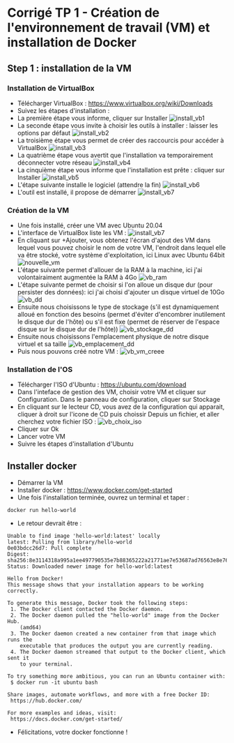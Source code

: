 # Corrigé TP 1 - Création de l'environnement de travail (VM) et installation de Docker

## Step 1 : installation de la VM 
### Installation de VirtualBox
- Télécharger VirtualBox : https://www.virtualbox.org/wiki/Downloads
- Suivez les étapes d'installation :
- La première étape vous informe, cliquer sur Installer
![install_vb1](https://github.com/vanessakovalsky/docker-training/blob/master/tp/tp1/corrige/images/install_vb1.PNG)
- La seconde étape vous invite à choisir les outils à installer : laisser les options par défaut
![install_vb2](https://github.com/vanessakovalsky/docker-training/blob/master/tp/tp1/corrige/images/install_vb2.PNG)
- La troisième étape vous permet de créer des raccourcis pour accéder à VirtualBox
![install_vb3](https://github.com/vanessakovalsky/docker-training/blob/master/tp/tp1/corrige/images/install_vb3.PNG)
- La quatrième étape vous avertit que l'installation va temporairement déconnecter votre réseau
![install_vb4](https://github.com/vanessakovalsky/docker-training/blob/master/tp/tp1/corrige/images/install_vb4.PNG)
- La cinquième étape vous informe que l'installation est prête : cliquer sur Installer
![install_vb5](https://github.com/vanessakovalsky/docker-training/blob/master/tp/tp1/corrige/images/install_vb5.PNG)
- L'étape suivante installe le logiciel (attendre la fin)
![install_vb6](https://github.com/vanessakovalsky/docker-training/blob/master/tp/tp1/corrige/images/install_vb6.PNG)
- L'outil est installé, il propose de démarrer
![install_vb7](https://github.com/vanessakovalsky/docker-training/blob/master/tp/tp1/corrige/images/install_vb7.PNG)

### Création de la VM

- Une fois installé, créer une VM avec Ubuntu 20.04 
- L'interface de VirtualBox liste les VM :
![install_vb7](https://github.com/vanessakovalsky/docker-training/blob/master/tp/tp1/corrige/images/install_vb7.PNG)
- En cliquant sur +Ajouter, vous obtenez l'écran d'ajout des VM dans lequel vous pouvez choisir le nom de votre VM, l'endroit dans lequel elle va être stocké, votre système d'exploitation, ici Linux avec Ubuntu 64bit
![nouvelle_vm](https://github.com/vanessakovalsky/docker-training/blob/master/tp/tp1/corrige/images/nouvelle_vm.PNG)
- L'étape suivante permet d'allouer de la RAM à la machine, ici j'ai volontairaiment augmentée la RAM à 4Go
![vb_ram](https://github.com/vanessakovalsky/docker-training/blob/master/tp/tp1/corrige/images/vb_ram.PNG)
- L'étape suivante permet de choisir si l'on alloue un disque dur (pour persister des données): ici j'ai choisi d'ajouter un disque virtuel de 10Go
![vb_dd](https://github.com/vanessakovalsky/docker-training/blob/master/tp/tp1/corrige/images/vb_dd.PNG)
- Ensuite nous choisissons le type de stockage (s'il est dynamiquement alloué en fonction des besoins (permet d'éviter d'encombrer inutilement le disque dur de l'hôte) ou s'il est fixe (permet de réserver de l'espace disque sur le disque dur de l'hôte))
![vb_stockage_dd](https://github.com/vanessakovalsky/docker-training/blob/master/tp/tp1/corrige/images/vb_stockage_dd.PNG)
- Ensuite nous choisissons l'emplacement physique de notre disque virtuel et sa taille
![vb_emplacement_dd](https://github.com/vanessakovalsky/docker-training/blob/master/tp/tp1/corrige/images/vb_emplacement_dd.PNG)
- Puis nous pouvons créé notre VM :
![vb_vm_creee](https://github.com/vanessakovalsky/docker-training/blob/master/tp/tp1/corrige/images/vb_vm_creee.PNG)

### Installation de l'OS
- Télécharger l'ISO d'Ubuntu : https://ubuntu.com/download
- Dans l'inteface de gestion des VM, choisir votre VM et cliquer sur Configuration. Dans le panneau de configuration, cliquer sur Stockage
- En cliquant sur le lecteur CD, vous avez de la configuration qui apparait, cliquer à droit sur l'icone de CD puis choissir Depuis un fichier, et aller cherchez votre fichier ISO :
![vb_choix_iso](https://github.com/vanessakovalsky/docker-training/blob/master/tp/tp1/corrige/images/vb_choix_iso.PNG)
- Cliquer sur Ok
- Lancer votre VM
- Suivre les étapes d'installation d'Ubuntu

##  Installer docker 
- Démarrer la VM
- Installer docker : https://www.docker.com/get-started
- Une fois l'installation terminée, ouvrez un terminal et taper :
```
docker run hello-world
```
- Le retour devrait être :
```
Unable to find image 'hello-world:latest' locally
latest: Pulling from library/hello-world
0e03bdcc26d7: Pull complete
Digest: sha256:8e3114318a995a1ee497790535e7b88365222a21771ae7e53687ad76563e8e76
Status: Downloaded newer image for hello-world:latest

Hello from Docker!
This message shows that your installation appears to be working correctly.

To generate this message, Docker took the following steps:
 1. The Docker client contacted the Docker daemon.
 2. The Docker daemon pulled the "hello-world" image from the Docker Hub.
    (amd64)
 3. The Docker daemon created a new container from that image which runs the
    executable that produces the output you are currently reading.
 4. The Docker daemon streamed that output to the Docker client, which sent it
    to your terminal.

To try something more ambitious, you can run an Ubuntu container with:
 $ docker run -it ubuntu bash

Share images, automate workflows, and more with a free Docker ID:
 https://hub.docker.com/

For more examples and ideas, visit:
 https://docs.docker.com/get-started/
 ```
 - Félicitations, votre docker fonctionne ! 